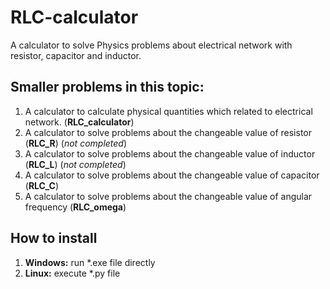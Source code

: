 # RLC-calculator
A calculator to solve Physics problems about electrical network with resistor, capacitor and inductor.

## Smaller problems in this topic:
1. A calculator to calculate physical quantities which related to electrical network. (**RLC_calculator**)
2. A calculator to solve problems about the changeable value of resistor (**RLC_R**) (*not completed*)
3. A calculator to solve problems about the changeable value of inductor (**RLC_L**) (*not completed*)
4. A calculator to solve problems about the changeable value of capacitor (**RLC_C**)
5. A calculator to solve problems about the changeable value of angular frequency (**RLC_omega**)

## How to install
1. **Windows:** run *.exe file directly
2. **Linux:** execute *.py file
